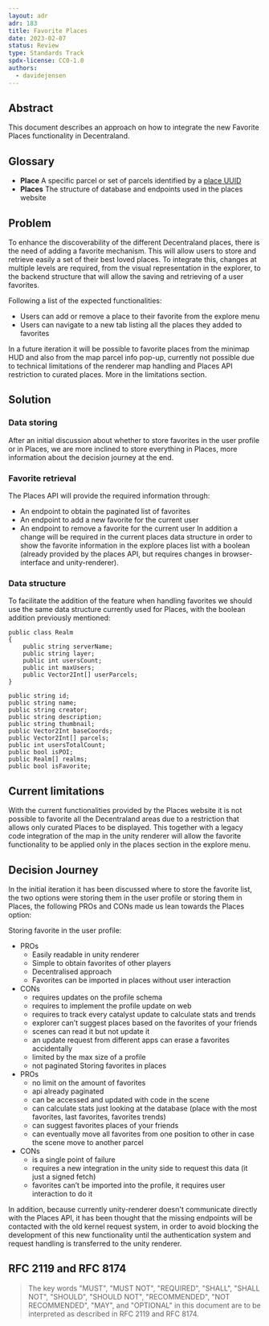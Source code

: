 ```yaml
---
layout: adr
adr: 183
title: Favorite Places
date: 2023-02-07
status: Review
type: Standards Track
spdx-license: CC0-1.0
authors:
  - davidejensen
---
```


## Abstract

This document describes an approach on how to integrate the new Favorite Places functionality in Decentraland.

## Glossary

- **Place** A specific parcel or set of parcels identified by a [place UUID](/adr/ADR-186)
- **Places** The structure of database and endpoints used in the places website

## Problem

To enhance the discoverability of the different Decentraland places, there is the need of adding a favorite mechanism. This will allow users to store and retrieve easily a set of their best loved places.
To integrate this, changes at multiple levels are required, from the visual representation in the explorer, to the backend structure that will allow the saving and retrieving of a user favorites.

Following a list of the expected functionalities:

- Users can add or remove a place to their favorite from the explore menu
- Users can navigate to a new tab listing all the places they added to favorites

In a future iteration it will be possible to favorite places from the minimap HUD and also from the map parcel info pop-up, currently not possible due to technical limitations of the renderer map handling and Places API restriction to curated places.
More in the limitations section.

## Solution

### Data storing

After an initial discussion about whether to store favorites in the user profile or in Places, we are more inclined to store everything in Places, more information about the decision journey at the end.

### Favorite retrieval

The Places API will provide the required information through:

- An endpoint to obtain the paginated list of favorites
- An endpoint to add a new favorite for the current user
- An endpoint to remove a favorite for the current user
In addition a change will be required in the current places data structure in order to show the favorite information in the explore places list with a boolean (already provided by the places API, but requires changes in browser-interface and unity-renderer).

### Data structure

To facilitate the addition of the feature when handling favorites we should use the same data structure currently used for Places, with the boolean addition previously mentioned:

```
public class Realm
{
	public string serverName;
	public string layer;
	public int usersCount;
	public int maxUsers;
	public Vector2Int[] userParcels;
}

public string id;
public string name;
public string creator;
public string description;
public string thumbnail;
public Vector2Int baseCoords;
public Vector2Int[] parcels;
public int usersTotalCount;
public bool isPOI;
public Realm[] realms;
public bool isFavorite;
```

## Current limitations

With the current functionalities provided by the Places website it is not possible to favorite all the Decentraland areas due to a restriction that allows only curated Places to be displayed. This together with a legacy code integration of the map in the unity renderer will allow the favorite functionality to be applied only in the places section in the explore menu.

## Decision Journey

In the initial iteration it has been discussed where to store the favorite list, the two options were storing them in the user profile or storing them in Places, the following PROs and CONs made us lean towards the Places option:

Storing favorite in the user profile:
  - PROs
    * Easily readable in unity renderer
    * Simple to obtain favorites of other players
    * Decentralised approach
    * Favorites can be imported in places without user interaction
  - CONs
    * requires updates on the profile schema
    * requires to implement the profile update on web
    * requires to track every catalyst update to calculate stats and trends
    * explorer can’t suggest places based on the favorites of your friends
    * scenes can read it but not update it
    * an update request from different apps can erase a favorites accidentally
    * limited by the max size of a profile
    * not paginated
Storing favorites in places
  - PROs
    * no limit on the amount of favorites
    * api already paginated
    * can be accessed and updated with code in the scene
    * can calculate stats just looking at the database (place with the most favorites, last favorites, favorites trends)
    * can suggest favorites places of your friends
    * can eventually move all favorites from one position to other in case the scene move to another parcel
  - CONs
    * is a single point of failure
    * requires a new integration in the unity side to request this data (it just a signed fetch)
    * favorites can’t be imported into the profile, it requires user interaction to do it

In addition, because currently unity-renderer doesn't communicate directly with the Places API, it has been thought that the missing endpoints will be contacted with the old kernel request system, in order to avoid blocking the development of this new functionality until the authentication system and request handling is transferred to the unity renderer.

## RFC 2119 and RFC 8174

> The key words "MUST", "MUST NOT", "REQUIRED", "SHALL", "SHALL NOT", "SHOULD", "SHOULD NOT", "RECOMMENDED", "NOT RECOMMENDED", "MAY", and "OPTIONAL" in this document are to be interpreted as described in RFC 2119 and RFC 8174.

